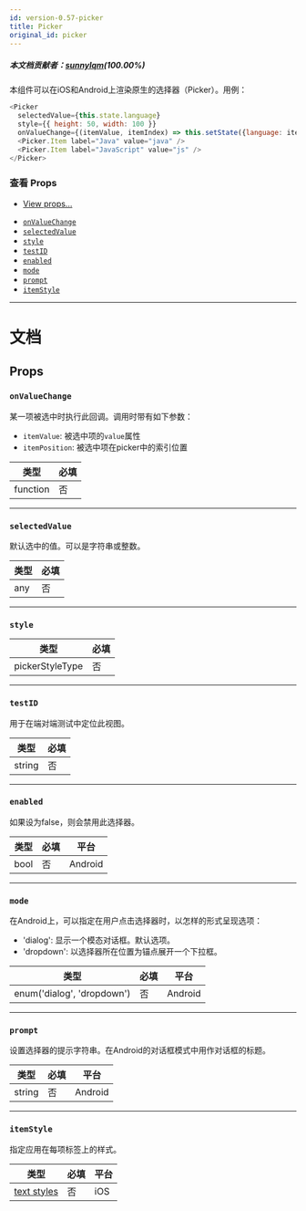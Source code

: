 ```yaml
---
id: version-0.57-picker
title: Picker
original_id: picker
---
```

##### 本文档贡献者：[sunnylqm](https://github.com/search?q=sunnylqm%40qq.com+in%3Aemail&type=Users)(100.00%)

本组件可以在iOS和Android上渲染原生的选择器（Picker）。用例：
```js
<Picker
  selectedValue={this.state.language}
  style={{ height: 50, width: 100 }}
  onValueChange={(itemValue, itemIndex) => this.setState({language: itemValue})}>
  <Picker.Item label="Java" value="java" />
  <Picker.Item label="JavaScript" value="js" />
</Picker>
```

### 查看 Props

* [View props...](view.md#props)

- [`onValueChange`](picker.md#onvaluechange)
- [`selectedValue`](picker.md#selectedvalue)
- [`style`](picker.md#style)
- [`testID`](picker.md#testid)
- [`enabled`](picker.md#enabled)
- [`mode`](picker.md#mode)
- [`prompt`](picker.md#prompt)
- [`itemStyle`](picker.md#itemstyle)

---

# 文档

## Props

### `onValueChange`

某一项被选中时执行此回调。调用时带有如下参数：

* `itemValue`: 被选中项的`value`属性
* `itemPosition`: 被选中项在picker中的索引位置

| 类型     | 必填 |
| -------- | ---- |
| function | 否   |

---

### `selectedValue`

默认选中的值。可以是字符串或整数。

| 类型 | 必填 |
| ---- | ---- |
| any  | 否   |

---

### `style`

| 类型            | 必填 |
| --------------- | ---- |
| pickerStyleType | 否   |

---

### `testID`

用于在端对端测试中定位此视图。

| 类型   | 必填 |
| ------ | ---- |
| string | 否   |

---

### `enabled`

如果设为false，则会禁用此选择器。

| 类型 | 必填 | 平台    |
| ---- | ---- | ------- |
| bool | 否   | Android |

---

### `mode`

在Android上，可以指定在用户点击选择器时，以怎样的形式呈现选项：

* 'dialog':  显示一个模态对话框。默认选项。
* 'dropdown': 以选择器所在位置为锚点展开一个下拉框。

| 类型                       | 必填 | 平台    |
| -------------------------- | ---- | ------- |
| enum('dialog', 'dropdown') | 否   | Android |

---

### `prompt`

设置选择器的提示字符串。在Android的对话框模式中用作对话框的标题。

| 类型   | 必填 | 平台    |
| ------ | ---- | ------- |
| string | 否   | Android |

---

### `itemStyle`

指定应用在每项标签上的样式。

| 类型                               | 必填 | 平台 |
| ---------------------------------- | ---- | ---- |
| [text styles](text-style-props.md) | 否   | iOS  |
